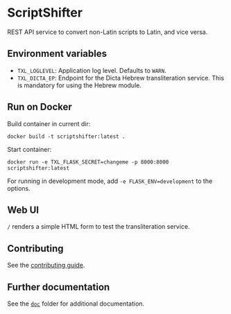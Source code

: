 # ScriptShifter

REST API service to convert non-Latin scripts to Latin, and vice versa.

## Environment variables

- `TXL_LOGLEVEL`: Application log level. Defaults to `WARN`.
- `TXL_DICTA_EP`: Endpoint for the Dicta Hebrew transliteration service. This
  is mandatory for using the Hebrew module.

## Run on Docker

Build container in current dir:

```
docker build -t scriptshifter:latest .
```

Start container:

```
docker run -e TXL_FLASK_SECRET=changeme -p 8000:8000 scriptshifter:latest
```

For running in development mode, add `-e FLASK_ENV=development` to the options.


## Web UI

`/` renders a simple HTML form to test the transliteration service.


## Contributing

See the [contributing guide](./doc/contributing.md).

## Further documentation

See the [`doc`](./doc) folder for additional documentation.
